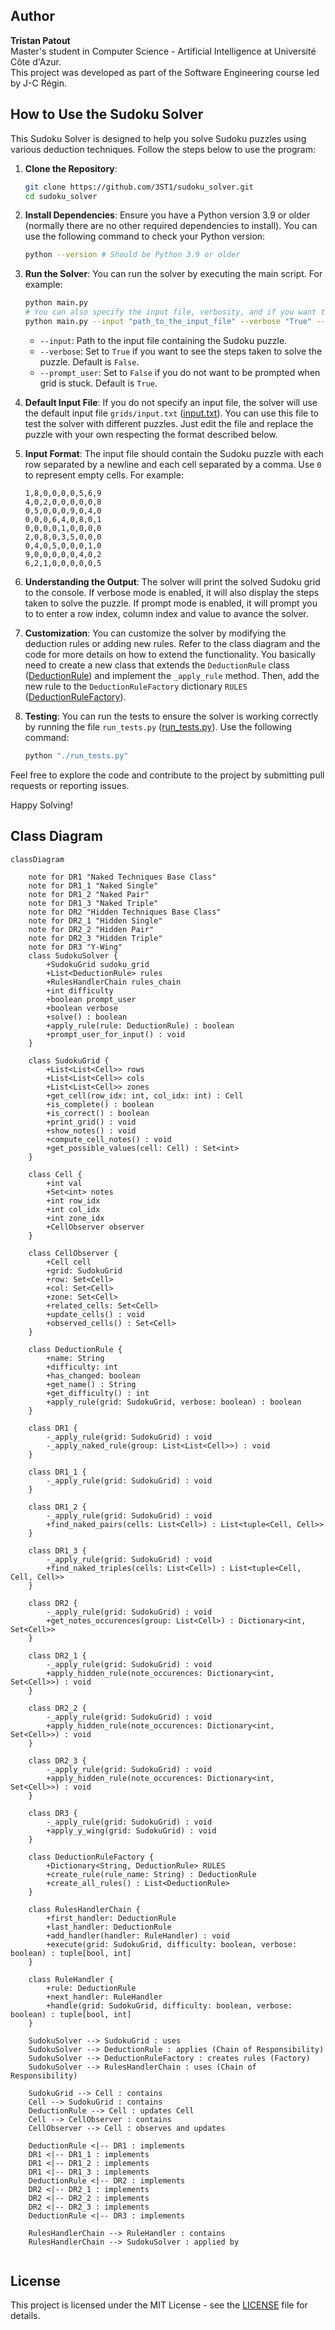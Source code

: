 ## Author

**Tristan Patout**  
Master's student in Computer Science - Artificial Intelligence at Université Côte d'Azur.  
This project was developed as part of the Software Engineering course led by J-C Régin.

## How to Use the Sudoku Solver

This Sudoku Solver is designed to help you solve Sudoku puzzles using various deduction techniques. 
Follow the steps below to use the program:

1. **Clone the Repository**:
    ```sh
    git clone https://github.com/3ST1/sudoku_solver.git
    cd sudoku_solver
    ```

2. **Install Dependencies**:
    Ensure you have a Python version 3.9 or older (normally there are no other required dependencies to install). You can use the following command to check your Python version:
    ```sh
    python --version # Should be Python 3.9 or older
    ```

3. **Run the Solver**:
    You can run the solver by executing the main script. For example:
    ```sh
    python main.py 
    # You can also specify the input file, verbosity, and if you want to prompt the user for input
    python main.py --input "path_to_the_input_file" --verbose "True" --prompt_user "False"
    ```

    - `--input`: Path to the input file containing the Sudoku puzzle.
    - `--verbose`: Set to `True` if you want to see the steps taken to solve the puzzle. Default is `False`.
    - `--prompt_user`: Set to `False` if you do not want to be prompted when grid is stuck. Default is `True`.

4. **Default Input File**:
    If you do not specify an input file, the solver will use the default input file `grids/input.txt` ([input.txt](grids/input.txt)).
    You can use this file to test the solver with different puzzles.
    Just edit the file and replace the puzzle with your own respecting the format described below.

5. **Input Format**:
    The input file should contain the Sudoku puzzle with each row separated by a newline and each cell separated by a comma. Use `0` to represent empty cells.
    For example:
    ```
    1,8,0,0,0,0,5,6,9
    4,0,2,0,0,0,0,0,8
    0,5,0,0,0,9,0,4,0
    0,0,0,6,4,0,8,0,1
    0,0,0,0,1,0,0,0,0
    2,0,8,0,3,5,0,0,0
    0,4,0,5,0,0,0,1,0
    9,0,0,0,0,0,4,0,2
    6,2,1,0,0,0,0,0,5
    ```

6. **Understanding the Output**:
    The solver will print the solved Sudoku grid to the console. If verbose mode is enabled, it will also display the steps taken to solve the puzzle. If prompt mode is enabled, it will prompt you to to enter a row index, column index and value to avance the solver.

7. **Customization**:
    You can customize the solver by modifying the deduction rules or adding new rules. Refer to the class diagram and the code for more details on how to extend the functionality.
    You basically need to create a new class that extends the `DeductionRule` class ([DeductionRule](src/DeductionRule.py)) and implement the `_apply_rule` method. Then, add the new rule to the `DeductionRuleFactory` dictionary `RULES` ([DeductionRuleFactory](src/DeductionRuleFactory.py)).

8. **Testing**:
    You can run the tests to ensure the solver is working correctly by running the file `run_tests.py` ([run_tests.py](run_tests.py)).
    Use the following command:
    ```sh
    python "./run_tests.py"
    ```


Feel free to explore the code and contribute to the project by submitting pull requests or reporting issues.

Happy Solving!

## Class Diagram
```mermaid
classDiagram

    note for DR1 "Naked Techniques Base Class"
    note for DR1_1 "Naked Single"
    note for DR1_2 "Naked Pair"
    note for DR1_3 "Naked Triple"
    note for DR2 "Hidden Techniques Base Class"
    note for DR2_1 "Hidden Single"
    note for DR2_2 "Hidden Pair"
    note for DR2_3 "Hidden Triple"
    note for DR3 "Y-Wing"
    class SudokuSolver {
        +SudokuGrid sudoku_grid
        +List<DeductionRule> rules
        +RulesHandlerChain rules_chain
        +int difficulty
        +boolean prompt_user
        +boolean verbose
        +solve() : boolean
        +apply_rule(rule: DeductionRule) : boolean
        +prompt_user_for_input() : void
    }

    class SudokuGrid {
        +List<List<Cell>> rows
        +List<List<Cell>> cols
        +List<List<Cell>> zones
        +get_cell(row_idx: int, col_idx: int) : Cell
        +is_complete() : boolean
        +is_correct() : boolean
        +print_grid() : void
        +show_notes() : void
        +compute_cell_notes() : void
        +get_possible_values(cell: Cell) : Set<int>
    }

    class Cell {
        +int val
        +Set<int> notes
        +int row_idx
        +int col_idx
        +int zone_idx
        +CellObserver observer
    }

    class CellObserver {
        +Cell cell
        +grid: SudokuGrid
        +row: Set<Cell>
        +col: Set<Cell>
        +zone: Set<Cell>
        +related_cells: Set<Cell>
        +update_cells() : void
        +observed_cells() : Set<Cell>
    }

    class DeductionRule {
        +name: String
        +difficulty: int
        +has_changed: boolean
        +get_name() : String
        +get_difficulty() : int
        +apply_rule(grid: SudokuGrid, verbose: boolean) : boolean
    }

    class DR1 {
        -_apply_rule(grid: SudokuGrid) : void
        -_apply_naked_rule(group: List<List<Cell>>) : void
    }

    class DR1_1 {
        -_apply_rule(grid: SudokuGrid) : void
    }

    class DR1_2 {
        -_apply_rule(grid: SudokuGrid) : void
        +find_naked_pairs(cells: List<Cell>) : List<tuple<Cell, Cell>>
    }

    class DR1_3 {
        -_apply_rule(grid: SudokuGrid) : void
        +find_naked_triples(cells: List<Cell>) : List<tuple<Cell, Cell, Cell>>
    }

    class DR2 {
        -_apply_rule(grid: SudokuGrid) : void
        +get_notes_occurences(group: List<Cell>) : Dictionary<int, Set<Cell>>
    }

    class DR2_1 {
        -_apply_rule(grid: SudokuGrid) : void
        +apply_hidden_rule(note_occurences: Dictionary<int, Set<Cell>>) : void
    }

    class DR2_2 {
        -_apply_rule(grid: SudokuGrid) : void
        +apply_hidden_rule(note_occurences: Dictionary<int, Set<Cell>>) : void
    }

    class DR2_3 {
        -_apply_rule(grid: SudokuGrid) : void
        +apply_hidden_rule(note_occurences: Dictionary<int, Set<Cell>>) : void
    }

    class DR3 {
        -_apply_rule(grid: SudokuGrid) : void
        +apply_y_wing(grid: SudokuGrid) : void
    }

    class DeductionRuleFactory {
        +Dictionary<String, DeductionRule> RULES
        +create_rule(rule_name: String) : DeductionRule
        +create_all_rules() : List<DeductionRule>
    }

    class RulesHandlerChain {
        +first_handler: DeductionRule
        +last_handler: DeductionRule
        +add_handler(handler: RuleHandler) : void
        +execute(grid: SudokuGrid, difficulty: boolean, verbose: boolean) : tuple[bool, int]
    }

    class RuleHandler {
        +rule: DeductionRule
        +next_handler: RuleHandler
        +handle(grid: SudokuGrid, difficulty: boolean, verbose: boolean) : tuple[bool, int]
    }

    SudokuSolver --> SudokuGrid : uses
    SudokuSolver --> DeductionRule : applies (Chain of Responsibility)
    SudokuSolver --> DeductionRuleFactory : creates rules (Factory)
    SudokuSolver --> RulesHandlerChain : uses (Chain of Responsibility)

    SudokuGrid --> Cell : contains
    Cell --> SudokuGrid : contains
    DeductionRule --> Cell : updates Cell
    Cell --> CellObserver : contains
    CellObserver --> Cell : observes and updates

    DeductionRule <|-- DR1 : implements
    DR1 <|-- DR1_1 : implements
    DR1 <|-- DR1_2 : implements
    DR1 <|-- DR1_3 : implements
    DeductionRule <|-- DR2 : implements
    DR2 <|-- DR2_1 : implements
    DR2 <|-- DR2_2 : implements
    DR2 <|-- DR2_3 : implements
    DeductionRule <|-- DR3 : implements

    RulesHandlerChain --> RuleHandler : contains
    RulesHandlerChain --> SudokuSolver : applied by


```	

## License
This project is licensed under the MIT License - see the [LICENSE](LICENSE) file for details.